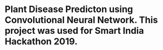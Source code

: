 # Plant Disease Predicton using Convolutional Neural Network. This project was used for Smart India Hackathon 2019.
